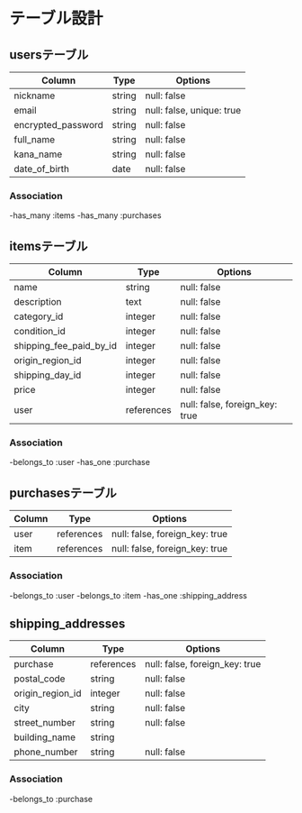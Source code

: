 # テーブル設計

## usersテーブル

| Column             | Type   | Options                   |
|--------------------|--------|---------------------------|
| nickname           | string | null: false               |
| email              | string | null: false, unique: true |
| encrypted_password | string | null: false               |
| full_name          | string | null: false               |
| kana_name          | string | null: false               |
| date_of_birth      | date   | null: false               |

### Association

-has_many :items
-has_many :purchases

## itemsテーブル

| Column                  | Type       | Options                        |
|-------------------------|------------|--------------------------------|
| name                    | string     | null: false                    |
| description             | text       | null: false                    |
| category_id             | integer    | null: false                    |
| condition_id            | integer    | null: false                    |
| shipping_fee_paid_by_id | integer    | null: false                    |
| origin_region_id        | integer    | null: false                    |
| shipping_day_id         | integer    | null: false                    |
| price                   | integer    | null: false                    |
| user                    | references | null: false, foreign_key: true |

### Association

-belongs_to :user
-has_one :purchase

## purchasesテーブル

| Column           | Type       | Options                        |
|------------------|------------|--------------------------------|
| user             | references | null: false, foreign_key: true |
| item             | references | null: false, foreign_key: true |

### Association

-belongs_to :user
-belongs_to :item
-has_one :shipping_address

## shipping_addresses

| Column           | Type       | Options                        |
|------------------|------------|--------------------------------|
| purchase         | references | null: false, foreign_key: true |
| postal_code      | string     | null: false                    |
| origin_region_id | integer    | null: false                    |
| city             | string     | null: false                    |
| street_number    | string     | null: false                    |
| building_name    | string     |                                |
| phone_number     | string     | null: false                    |

### Association

-belongs_to :purchase